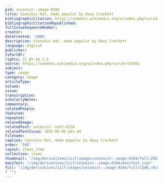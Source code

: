 ```yaml
---
pid: unionist--image-0184
title: Coonskin Hat, made popular by Davy Crockett
bibliographicCitation: https://commons.wikimedia.org/w/index.php?curid=733451
bibliographicCitationRepublished: 
fullIssueSequenceNumber: 
creator: 
dateCreated: '2006'
description: Coonskin Hat, made popular by Davy Crockett
language: English
publisher: 
IsPartOf: 
rights: CC BY-SA 2.5
source: https://commons.wikimedia.org/w/index.php?curid=733451
subject: 
type: image
category: Image
articleType: 
volume: 
issue: 
transcription: 
scholarlyNotes: 
commentary: 
relatedPeople: 
featured: 
repeated: 
relatedImage: 
relatedText: unionist--text-0118
relatedTextIssue: 1833-09-05 p01.44
filename: 
caption: Coonskin Hat, made popular by Davy Crockett
order: '595'
layout: items_item
collection: items
thumbnail: "/img/derivatives/iiif/images/unionist--image-0184/full/250,/0/default.jpg"
manifest: "/img/derivatives/iiif/unionist--image-0184/manifest.json"
full: "/img/derivatives/iiif/images/unionist--image-0184/full/1140,/0/default.jpg"
! '': 
---
```

